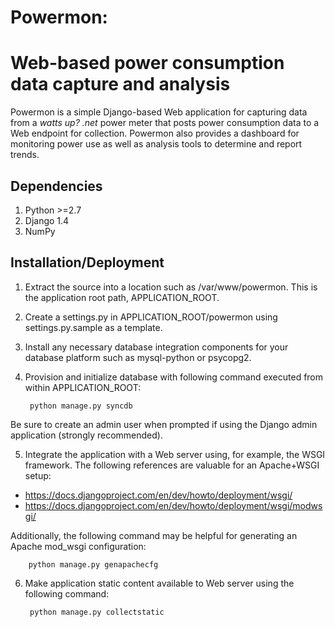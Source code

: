 # Powermon:
# Web-based power consumption data capture and analysis

Powermon is a simple Django-based Web application for capturing data from a
*watts up? .net* power meter that posts power consumption data to a Web endpoint
for collection.  Powermon also provides a dashboard for monitoring power use
as well as analysis tools to determine and report trends.

## Dependencies

1. Python >=2.7
2. Django 1.4
3. NumPy

## Installation/Deployment

1. Extract the source into a location such as /var/www/powermon. This is the
application root path, APPLICATION_ROOT.

2. Create a settings.py in APPLICATION_ROOT/powermon using settings.py.sample
as a template.

3. Install any necessary database integration components for your database
platform such as mysql-python or psycopg2.

4. Provision and initialize database with following command executed from
within APPLICATION_ROOT:

        python manage.py syncdb

  Be sure to create an admin user when prompted if using the Django admin
application (strongly recommended).

5. Integrate the application with a Web server using, for example, the WSGI
framework. The following references are valuable for an Apache+WSGI setup:
  * https://docs.djangoproject.com/en/dev/howto/deployment/wsgi/
  * https://docs.djangoproject.com/en/dev/howto/deployment/wsgi/modwsgi/

  Additionally, the following command may be helpful for generating an Apache
mod_wsgi configuration:

        python manage.py genapachecfg

6. Make application static content available to Web server using the following
command:

        python manage.py collectstatic
